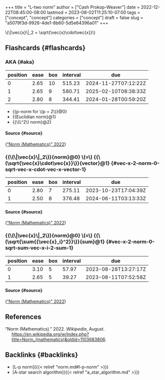 +++
title = "L-two norm"
author = ["Cash Prokop-Weaver"]
date = 2022-12-22T08:45:00-08:00
lastmod = 2023-08-02T11:25:10-07:00
tags = ["concept", "concept"]
categories = ["concept"]
draft = false
slug = "a5079f3d-9926-4de1-8b60-5d5e64396a01"
+++

\\(\\|\vec{x}\\|\_2 = \sqrt{\vec{x}\cdot\vec{x}}\\)


## Flashcards {#flashcards}


### AKA {#aka}

| position | ease | box | interval | due                  |
|----------|------|-----|----------|----------------------|
| 0        | 2.65 | 10  | 515.23   | 2024-11-27T07:12:22Z |
| 1        | 2.65 | 9   | 580.71   | 2025-02-10T08:38:33Z |
| 2        | 2.80 | 8   | 344.41   | 2024-01-28T00:59:20Z |

-   {{p-norm for \\(p = 2\\)}@0}
-   {{Euclidian norm}@1}
-   {{\\(L^2\\) norm}@2}


#### Source {#source}

(<a href="#citeproc_bib_item_1">“Norm (Mathematics)” 2022</a>)


### {{\\(\\|\vec{x}\\|\_2\\)}{norm}@0} \\(=\\) {{\\(\sqrt{\vec{x}\cdot\vec{x}}\\)}{vector}@1} {#vec-x-2-norm-0-sqrt-vec-x-cdot-vec-x-vector-1}

| position | ease | box | interval | due                  |
|----------|------|-----|----------|----------------------|
| 0        | 2.80 | 7   | 275.11   | 2023-10-23T17:04:39Z |
| 1        | 2.50 | 8   | 376.48   | 2024-06-11T03:13:33Z |


#### Source {#source}

(<a href="#citeproc_bib_item_1">“Norm (Mathematics)” 2022</a>)


### {{\\(\\|\vec{x}\\|\_2\\)}{norm}@0} \\(=\\) {{\\(\sqrt{\sum{{\vec{x}\_i}^2}}\\)}{sum}@1} {#vec-x-2-norm-0-sqrt-sum-vec-x-i-2-sum-1}

| position | ease | box | interval | due                  |
|----------|------|-----|----------|----------------------|
| 0        | 3.10 | 5   | 57.97    | 2023-08-28T13:27:17Z |
| 1        | 2.65 | 5   | 39.27    | 2023-08-11T07:52:58Z |


#### Source {#source}

(<a href="#citeproc_bib_item_1">“Norm (Mathematics)” 2022</a>)

## References

<style>.csl-entry{text-indent: -1.5em; margin-left: 1.5em;}</style><div class="csl-bib-body">
  <div class="csl-entry"><a id="citeproc_bib_item_1"></a>“Norm (Mathematics).” 2022. <i>Wikipedia</i>, August. <a href="https://en.wikipedia.org/w/index.php?title=Norm_(mathematics)&oldid=1103683806">https://en.wikipedia.org/w/index.php?title=Norm_(mathematics)&#38;oldid=1103683806</a>.</div>
</div>


## Backlinks {#backlinks}

-   [L-p norm]({{< relref "norm.md#l-p-norm" >}})
-   [A-star search algorithm]({{< relref "a_star_algorithm.md" >}})
